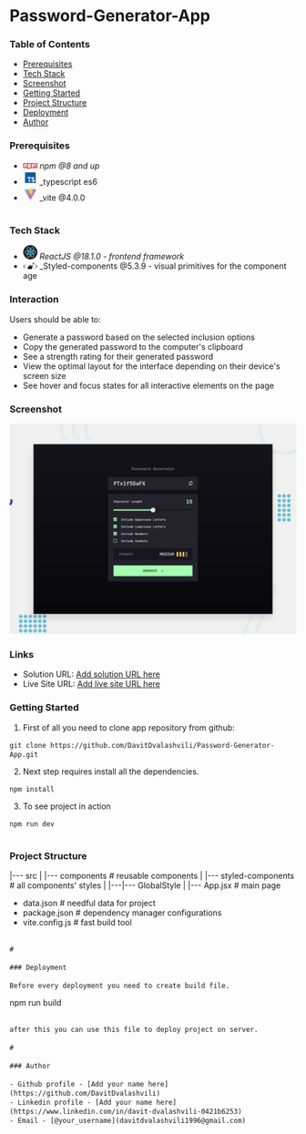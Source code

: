 # Password-Generator-App

### Table of Contents

- [Prerequisites](#Prerequisites)
- [Tech Stack](#Tech-Stack)
- [Screenshot](#Screenshot)
- [Getting Started](#Getting-Started)
- [Project Structure](#Project-Structure)
- [Deployment](#Deployment)
- [Author](#Author)

### Prerequisites

- <img src="public/readme/npm.png" width="25" style="top: 8px" /> _npm @8 and up_
- <img src="public/readme/typescript.png" width="25" style="top: 8px" /> \_typescript es6
- <img src="public/readme/vite.jpg" width="25" style="top: 8px" /> \_vite @4.0.0

#

### Tech Stack

- <img src="public/readme/React.png" width="25" style="top: 8px" /> _ReactJS @18.1.0 - frontend framework_
- <img src="public/readme/styled-components.png" width="25" style="top: 8px" /> \_Styled-components @5.3.9 - visual primitives for the component age

### Interaction

Users should be able to:

- Generate a password based on the selected inclusion options
- Copy the generated password to the computer's clipboard
- See a strength rating for their generated password
- View the optimal layout for the interface depending on their device's screen size
- See hover and focus states for all interactive elements on the page

### Screenshot

![](./public/preview.jpg)

### Links

- Solution URL: [Add solution URL here](https://github.com/DavitDvalashvili/Password-Generator-App)
- Live Site URL: [Add live site URL here](https://password-generator-app-react-gamma.vercel.app/)

### Getting Started

1. First of all you need to clone app repository from github:

```
git clone https://github.com/DavitDvalashvili/Password-Generator-App.git
```

2. Next step requires install all the dependencies.

```
npm install
```

3. To see project in action

```
npm run dev
```

#

### Project Structure

|--- src
| |--- components # reusable components
| |--- styled-components # all components' styles
| |---|--- GlobalStyle
| |--- App.jsx # main page

- data.json # needful data for project
- package.json # dependency manager configurations
- vite.config.js # fast build tool

```

#

### Deployment

Before every deployment you need to create build file.

```

npm run build

```

after this you can use this file to deploy project on server.

#

### Author

- Github profile - [Add your name here](https://github.com/DavitDvalashvili)
- Linkedin profile - [Add your name here](https://www.linkedin.com/in/davit-dvalashvili-0421b6253)
- Email - [@your_username](davitdvalashvili1996@gmail.com)
```
